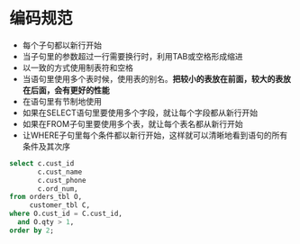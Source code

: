 # 编码规范

* 每个子句都以新行开始
* 当子句里的参数超过一行需要换行时，利用TAB或空格形成缩进
* 以一致的方式使用制表符和空格
* 当语句里使用多个表时候，使用表的别名。**把较小的表放在前面，较大的表放在后面，会有更好的性能**
* 在语句里有节制地使用
* 如果在SELECT语句里要使用多个字段，就让每个字段都从新行开始
* 如果在FROM子句里要使用多个表，就让每个表名都从新行开始
* 让WHERE子句里每个条件都以新行开始，这样就可以清晰地看到语句的所有条件及其次序
 
```sql
select c.cust_id
       c.cust_name
       c.cust_phone
       c.ord_num,
from orders_tbl O,
     customer_tbl C,
where O.cust_id = C.cust_id,
  and O.qty > 1,
order by 2;
```

